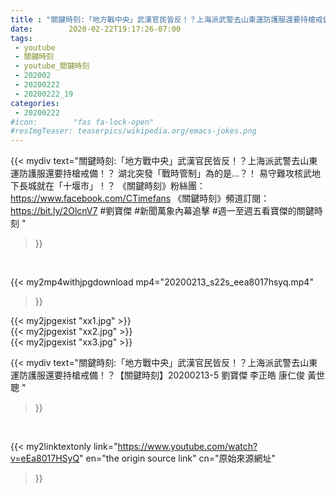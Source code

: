 ```yaml
---
title : "關鍵時刻:「地方戰中央」武漢官民皆反！？上海派武警去山東運防護服還要持槍戒備！？【關鍵時刻】20200213-5 劉寶傑 李正皓 康仁俊 黃世聰 "
date:        2020-02-22T19:17:26-07:00
tags:
 - youtube
 - 關鍵時刻
 - youtube_關鍵時刻
 - 202002
 - 20200222
 - 20200222_19
categories:
 - 20200222
#icon:        "fas fa-lock-open"
#resImgTeaser: teaserpics/wikipedia.org/emacs-jokes.png
---
```


{{< mydiv text="關鍵時刻:「地方戰中央」武漢官民皆反！？上海派武警去山東運防護服還要持槍戒備！？ 湖北突發「戰時管制」為的是…？！ 易守難攻核武地下長城就在「十堰市」！？  《關鍵時刻》粉絲團：https://www.facebook.com/CTimefans 《關鍵時刻》頻道訂閱：https://bit.ly/2OlcnV7  #劉寶傑 #新聞萬象內幕追擊 #週一至週五看寶傑的關鍵時刻 "
>}}
<br>


{{< my2mp4withjpgdownload mp4="20200213_s22s_eea8017hsyq.mp4"
>}}

{{< my2jpgexist "xx1.jpg" >}}<br>
{{< my2jpgexist "xx2.jpg" >}}<br>
{{< my2jpgexist "xx3.jpg" >}}<br>



{{< mydiv text="關鍵時刻:「地方戰中央」武漢官民皆反！？上海派武警去山東運防護服還要持槍戒備！？【關鍵時刻】20200213-5 劉寶傑 李正皓 康仁俊 黃世聰 "
>}}
<br>

{{< my2linktextonly link="https://www.youtube.com/watch?v=eEa8017HSyQ"
en="the origin source link" cn="原始來源網址"
>}}


<br>

